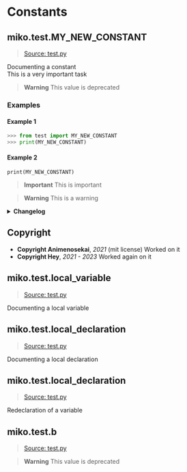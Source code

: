 # Constants

## miko.test.**MY_NEW_CONSTANT**

> [Source: test.py](test.py#L11-L11)

Documenting a constant  
This is a very important task

> **Warning**
> This value is deprecated

### Examples

#### Example 1

```python
>>> from test import MY_NEW_CONSTANT
>>> print(MY_NEW_CONSTANT)
```

#### Example 2

`print(MY_NEW_CONSTANT)`

> **Important**
> This is important

> **Warning**
> This is a warning

<details>
    <summary><b>Changelog</b></summary>
    <ul>
        <li><b>2.0</b>: Became deprecated, use `new_func` instead</li>
<li><b>1.4</b>: New default string</li>
<li><b>0.6</b>: Raises ImportError instead of RuntimeError</li>
    </ul>
</details>

## Copyright

- **Copyright Animenosekai**, *2021* (mit license)
Worked on it
- **Copyright Hey**, *2021 - 2023*
Worked again on it

## miko.test.**local_variable**

> [Source: test.py](test.py#L89-L89)

Documenting a local variable

## miko.test.**local_declaration**

> [Source: test.py](test.py#L91-L91)

Documenting a local declaration

## miko.test.**local_declaration**

> [Source: test.py](test.py#L93-L93)

Redeclaration of a variable

## miko.test.**b**

> [Source: test.py](test.py#L105-L105)

> **Warning**
> This value is deprecated
